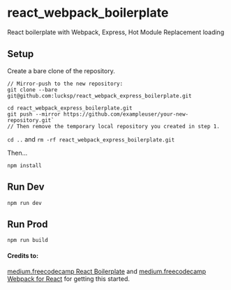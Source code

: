 # react_webpack_boilerplate

React boilerplate with Webpack, Express, Hot Module Replacement loading

## Setup

Create a bare clone of the repository.

```
// Mirror-push to the new repository:
git clone --bare git@github.com:lucksp/react_webpack_express_boilerplate.git
```

```
cd react_webpack_express_boilerplate.git
git push --mirror https://github.com/exampleuser/your-new-repository.git`
// Then remove the temporary local repository you created in step 1.
```

`cd ..` and `rm -rf react_webpack_express_boilerplate.git`

Then...

`npm install`

## Run Dev

`npm run dev`

## Run Prod

`npm run build`

#### Credits to:

[medium.freecodecamp React Boilerplate](https://medium.freecodecamp.org/how-to-build-your-own-react-boilerplate-2f8cbbeb9b3f) and [medium.freecodecamp Webpack for React](https://medium.freecodecamp.org/learn-webpack-for-react-a36d4cac5060) for getting this started.
